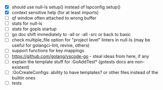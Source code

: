 - [x] should use null-ls setup() instead of lspconfig setup()
- [x] context sensitive help (for at least imports)
- [ ] qf window often attached to wrong buffer
- [ ] stats for null-ls
- [ ] stats for gopls startup 
- [ ] go doc shift immediately to -all or -all -src or back to basic
- [ ] check multiple_file option for "project level" linters in null-ls (may be useful for golangci-lint, revive, others)
- [ ] support functions for key mappings
- [ ] https://github.com/golang/vscode-go - steal ideas from here, if any
- [ ] explain the template stuff for :GoAddTest\* (gotests docs are non-existent)
- [ ] :GoCreateConfigs: ability to have templates? or other files instead of the builtin ones
- [ ] tests
